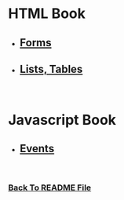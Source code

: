 #  HTML Book
* ## [Forms](https://raghadmustafa96.github.io/reading-notes/README-9a)
* ## [Lists, Tables](https://raghadmustafa96.github.io/reading-notes/README-9b)

<br>

#  Javascript Book
* ## [Events](https://raghadmustafa96.github.io/reading-notes/README-9c)


<br>


### [Back To README File](https://raghadmustafa96.github.io/reading-notes)